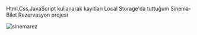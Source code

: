 Html,Css,JavaScript kullanarak kayıtları Local Storage'da tuttuğum Sinema-Bilet Rezervasyon projesi


![sinemarez](https://github.com/seercii/Sinema-Bilet-Rezervasyon-/assets/102416691/ac0ef604-c474-449d-a148-3cea9f890f1c)
